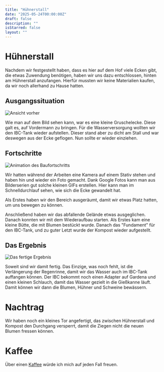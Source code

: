 ```yaml
---
title: "Hühnerstall"
date: "2025-05-24T00:00:00Z"
draft: false
description: ""
isStarred: false
layout: ""
---
```


# Hühnerstall

Nachdem wir festgestellt haben, dass es hier auf dem Hof viele Ecken gibt,
die etwas Zuwendung benötigen, haben wir uns dazu entschlossen, hinten
am Hühnerstall anzufangen. Hierfür mussten wir keine Materialien kaufen,
da wir noch allerhand zu Hause hatten.

## Ausgangssituation

![Ansicht vorher](./vorher.jpg)

Wie man auf dem Bild sehen kann, war es eine kleine Gruschelecke.
Diese galt es, auf Vordermann zu bringen. Für die Wasserversorgung
wollten wir den IBC-Tank wieder aufstellen. Dieser stand aber zu dicht
am Stall und war deswegen aus der Ecke geflogen.
Nun sollte er wieder einziehen.

## Fortschritte

![Animation des Baufortschritts](./animation.gif)

Wir hatten während der Arbeiten eine Kamera auf einem Stativ
stehen und haben hin und wieder ein Foto gemacht.
Dank Google Fotos kann man aus Bilderserien gut solche kleinen
GIFs erstellen. Hier kann man im Schnelldurchlauf sehen, wie sich
die Ecke gewandelt hat.

Als Erstes haben wir den Bereich ausgeräumt, damit wir etwas
Platz hatten, um uns bewegen zu können.

Anschließend haben wir das abfallende Gelände etwas ausgeglichen.
Danach konnten wir mit dem Wiederaufbau starten.
Als Erstes kam eine kleine Bütte, die mit Blumen bestückt wurde.
Danach das "Fundament" für den IBC-Tank, und zu guter Letzt wurde
der Kompost wieder aufgestellt.

## Das Ergebnis

![Das fertige Ergebnis](./nachher.jpg)

Soweit sind wir damit fertig. Das Einzige, was noch fehlt,
ist die Verlängerung der Regenrinne, damit wir das Wasser
auch im IBC-Tank auffangen können.
Der IBC bekommt noch einen Adapter auf Gardena und einen kleinen
Schlauch, damit das Wasser gezielt in die Gießkanne läuft.
Damit können wir dann die Blumen, Hühner und Schweine bewässern.

# Nachtrag

Wir haben noch ein kleines Tor angefertigt, das zwischen Hühnerstall
und Kompost den Durchgang versperrt, damit die Ziegen nicht die neuen
Blumen fressen können.

# Kaffee

Über einen
[Kaffee](https://www.buymeacoffee.com/snuppedelua)
würde ich mich auf jeden Fall freuen.
